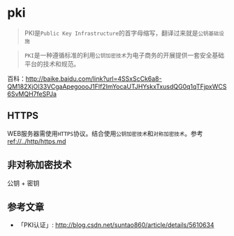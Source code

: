 # pki

> PKI是`Public Key Infrastructure`的首字母缩写，翻译过来就是`公钥基础设施`

> `PKI`是一种遵循标准的利用`公钥加密技术`为电子商务的开展提供一套安全基础平台的技术和规范。

百科：<http://baike.baidu.com/link?url=4SSxScCk6a8-QM182XjOl33VCgaApegoooJ1Flf2ImYocaUTJHYskxTxusdQG0q1qTFjpxWCS6SvMQH7feSPJa>

## HTTPS

WEB服务器需使用`HTTPS`协议。结合使用`公钥加密技术`和`对称加密技术`。参考<ref://../http/https.md>


## 非对称加密技术

公钥 + 密钥



## 参考文章

* 「PKI认证」: <http://blog.csdn.net/suntao860/article/details/5610634>


